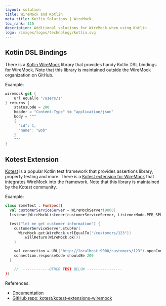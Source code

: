 ```yaml
---
layout: solution
title: WireMock and Kotlin
meta_title: Kotlin Solutions | WireMock
toc_rank: 115
description: Additional solutions for WireMock when using Kotlin
logo: /images/logos/technology/kotlin.svg
---
```



## Kotlin DSL Bindings

There is a [Kotlin WireMock](https://github.com/marcinziolo/kotlin-wiremock) library
that provides handy Kotlin DSL bindings for WireMock.
Note that this library is maintained outside the WireMock organization on GitHub.

Example:

```kotlin
wiremock.get {
    url equalTo "/users/1"
} returns {
    statusCode = 200
    header = "Content-Type" to "application/json"
    body = """
    {
      "id": 1,
      "name": "Bob"
    }
    """
}
```

## Kotest Extension

[Kotest](https://kotest.io/) is a popular Kotlin test framework
that provides assertions library, property testing and more.
There is a [Kotest extension for WireMock](https://github.com/kotest/kotest-extensions-wiremock)
that integrates WireMock into the framework.
Note that this library is maintained by the Kotest community.

Example:

```kotlin
class SomeTest : FunSpec({
  val customerServiceServer = WireMockServer(9000)
  listener(WireMockListener(customerServiceServer, ListenerMode.PER_SPEC))

  test("let me get customer information") {
    customerServiceServer.stubFor(
      WireMock.get(WireMock.urlEqualTo("/customers/123"))
        .willReturn(WireMock.ok())
    )

    val connection = URL("http://localhost:9000/customers/123").openConnection() as HttpURLConnection
    connection.responseCode shouldBe 200
  }

    //  ------------OTHER TEST BELOW ----------------
})
```

References:

- [Documentation](https://kotest.io/docs/extensions/wiremock.html)
- [GitHub repo: kotest/kotest-extensions-wiremock](https://github.com/kotest/kotest-extensions-wiremock)

